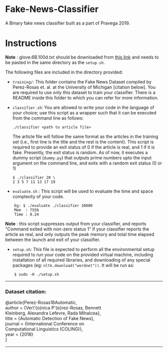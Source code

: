# Fake-News-Classifier
A Binary fake news classifier built as a part of Pravega 2019.

# Instructions

**Note** : glove.6B.100d.txt should be downloaded from [this link](https://drive.google.com/open?id=1Z_1-zH21xT13ciUub1Ttd5v04RH3IXq9) and needs to be pasted in the same directory as the `setup.sh`.

The following files are included in the directory provided:

* `training/`: This folder contains the Fake News Dataset compiled by Perez-Rosas et. al. at the University of Michigan [citation below]. You are required to use only this dataset to train your classifier. There is a README inside this folder to which you can refer for more information.

* `classifier.sh`: You are allowed to write your code in the language of your choice; use this script as a wrapper such that it can be executed from the command line as follows:

    ```./classifier <path to article file>```

    The article file will follow the same format as the articles in the training set (i.e., first line is the title and the rest is the content). This script is required to provide an exit status of 0 if the article is real, and 1 if it is fake. Presently, the exit status is random. As of now, it executes a dummy script (`dummy.py`) that outputs prime numbers upto the input argument on the command line, and exits with a random exit status (0 or 1)
    
    ```
    $ ./classifier 20 \
    2 3 5 7 11 13 17 19
    ```

* `evaluate.sh` : This script will be used to evaluate the time and space complexity of your code.
```
    Eg: $ ./evaluate ./classifier 10000
    Mem  : 7556
    Time : 8.24
```

**Note** : this script suppresses output from your classifier, and reports "Command exited with non-zero status 1" if your classifier reports the article as real, and only outputs the peak memory and total time elapsed between the launch and exit of your classifier.


* `setup.sh`: This file is expected to perform all the environmental setup required to run your code on the provided virtual machine, including installation of all required libraries, and downloading of any special packages (eg: `nltk.download("wordnet"))`. It will be run as:
```
    $ sudo -H ./setup.sh
```
----

### Dataset citation:

@article{Perez-Rosas18Automatic, <br/>
author = {Ver\’{o}nica P\'{e}rez-Rosas, Bennett  <br/>Kleinberg, Alexandra Lefevre, Rada Mihalcea}, <br/>
title = {Automatic Detection of Fake News}, <br/>
journal = {International Conference on  <br/>Computational Linguistics (COLING)}, <br/>
year = {2018} <br/>
}

-----


